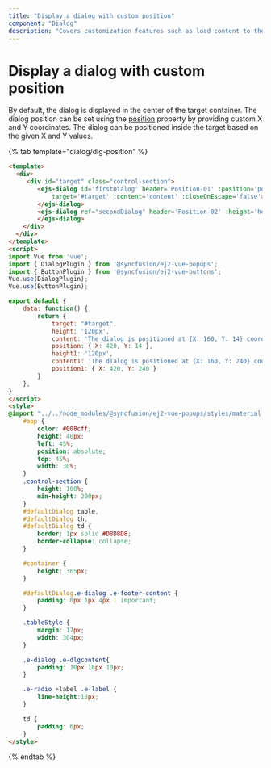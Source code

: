 ```yaml
---
title: "Display a dialog with custom position"
component: "Dialog"
description: "Covers customization features such as load content to the dialog from external sources, built-in alert, and confirmation model dialog."
---
```


# Display a dialog with custom position

By default, the dialog is displayed in the center of the target container. The dialog position can be set using the [position](../../api/dialog/#position) property by providing custom X and Y coordinates.
The dialog can be positioned inside the target based on the given X and Y values.

{% tab template="dialog/dlg-position" %}

```html
<template>
  <div>
     <div id="target" class="control-section">
        <ejs-dialog id='firstDialog' header='Position-01' :position='position' width='360px' ref='dialogObj'
            target='#target' :content='content' :closeOnEscape='false'>
        </ejs-dialog>
        <ejs-dialog ref="secondDialog" header='Position-02' :height='height1' :target='target' width='360px'  :position='position1' :content='content1'>
        </ejs-dialog>
    </div>
  </div>
</template>
<script>
import Vue from 'vue';
import { DialogPlugin } from '@syncfusion/ej2-vue-popups';
import { ButtonPlugin } from '@syncfusion/ej2-vue-buttons';
Vue.use(DialogPlugin);
Vue.use(ButtonPlugin);

export default {
    data: function() {
        return {
            target: "#target",
            height: '120px',
            content: 'The dialog is positioned at {X: 160, Y: 14} coordinates.',
            position: { X: 420, Y: 14 },
            height1: '120px',
            content1: 'The dialog is positioned at {X: 160, Y: 240} coordinates',
            position1: { X: 420, Y: 240 }
        }
    },
}
</script>
<style>
@import "../../node_modules/@syncfusion/ej2-vue-popups/styles/material.css";
    #app {
        color: #008cff;
        height: 40px;
        left: 45%;
        position: absolute;
        top: 45%;
        width: 30%;
    }
    .control-section {
        height: 100%;
        min-height: 200px;
    }
    #defaultDialog table,
    #defaultDialog th,
    #defaultDialog td {
        border: 1px solid #D8D8D8;
        border-collapse: collapse;
    }

    #container {
        height: 365px;
    }

    #defaultDialog.e-dialog .e-footer-content {
        padding: 0px 1px 4px ! important;
    }

    .tableStyle {
        margin: 17px;
        width: 304px;
    }

    .e-dialog .e-dlgcontent{
        padding: 10px 16px 10px;
    }

    .e-radio +label .e-label {
        line-height:18px;
    }

    td {
        padding: 6px;
    }
</style>

```

{% endtab %}